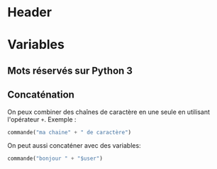 <!-- TITLE: Python - Bases -->
<!-- SUBTITLE: A quick summary of Bases -->

# Header
# Variables


## Mots réservés sur Python 3


## Concaténation
On peux combiner des chaînes de caractère en une seule en utilisant l'opérateur `+`.
Exemple :

```python
commande("ma chaine" + " de caractère")
```

On peut aussi concaténer avec des variables:
```python
commande("bonjour " + "$user")
```
